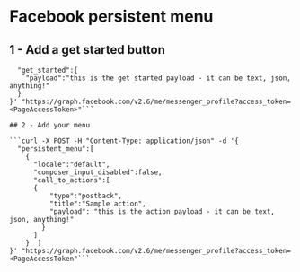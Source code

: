 # Facebook persistent menu

## 1 - Add a get started button

```curl -X POST -H "Content-Type: application/json" -d '{ 
  "get_started":{
    "payload":"this is the get started payload - it can be text, json, anything!"
  }
}' "https://graph.facebook.com/v2.6/me/messenger_profile?access_token=<PageAccessToken>"```

## 2 - Add your menu

```curl -X POST -H "Content-Type: application/json" -d '{
  "persistent_menu":[
    {
      "locale":"default",
      "composer_input_disabled":false,
      "call_to_actions":[
      {
          "type":"postback",
          "title":"Sample action",
          "payload": "this is the action payload - it can be text, json, anything!"
        }
      ]
    }  ]
}' "https://graph.facebook.com/v2.6/me/messenger_profile?access_token=<PageAccessToken"```